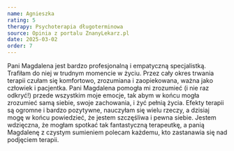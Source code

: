 ```yaml
---
name: Agnieszka
rating: 5
therapy: Psychoterapia długoterminowa
source: Opinia z portalu ZnanyLekarz.pl
date: 2025-03-02
order: 7
---
```

Pani Magdalena jest bardzo profesjonalną i empatyczną specjalistką. Trafiłam do niej w trudnym momencie w życiu. Przez cały okres trwania terapii czułam się komfortowo, zrozumiana i zaopiekowana, ważna jako człowiek i pacjentka. Pani Magdalena pomogła mi zrozumieć (i nie raz odkryć!) przede wszystkim moje emocje, tak abym w końcu mogła zrozumieć samą siebie, swoje zachowania, i żyć pełnią życia. Efekty terapii są ogromne i bardzo pozytywne, nauczyłam się wielu rzeczy, a dzisiaj mogę w końcu powiedzieć, że jestem szczęśliwa i pewna siebie. Jestem wdzięczna, że mogłam spotkać tak fantastyczną terapeutkę, a panią Magdalenę z czystym sumieniem polecam każdemu, kto zastanawia się nad podjęciem terapii.
